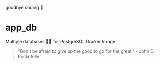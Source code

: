 goodbye coding 👋
# app_db

Multiple databases 🐳🐳 for PostgreSQL Docker Image


<!-- INSPIRATIONAL_QUOTE_START -->
> "Don't be afraid to give up the good to go for the great." - John D. Rockefeller
<!-- INSPIRATIONAL_QUOTE_END -->
